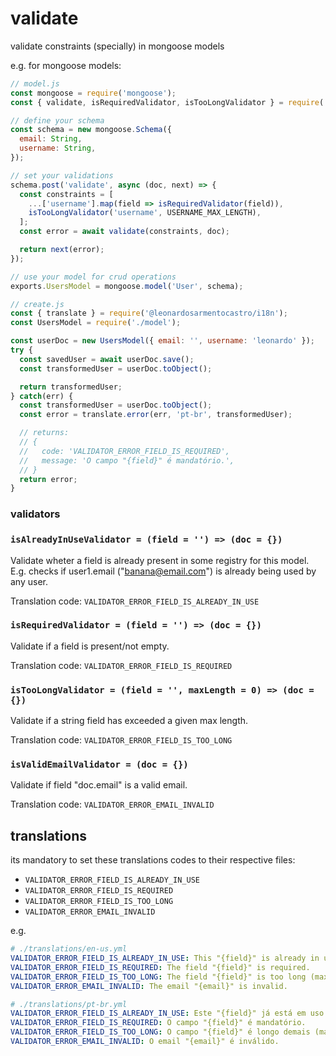 # validate

validate constraints (specially) in mongoose models

e.g. for mongoose models:

```js
// model.js
const mongoose = require('mongoose');
const { validate, isRequiredValidator, isTooLongValidator } = require('@leonardosarmentocastro/validate');

// define your schema
const schema = new mongoose.Schema({
  email: String,
  username: String,
});

// set your validations
schema.post('validate', async (doc, next) => {
  const constraints = [
    ...['username'].map(field => isRequiredValidator(field)),
    isTooLongValidator('username', USERNAME_MAX_LENGTH),
  ];
  const error = await validate(constraints, doc);

  return next(error);
});

// use your model for crud operations
exports.UsersModel = mongoose.model('User', schema);
```

```js
// create.js
const { translate } = require('@leonardosarmentocastro/i18n');
const UsersModel = require('./model');

const userDoc = new UsersModel({ email: '', username: 'leonardo' });
try {
  const savedUser = await userDoc.save();
  const transformedUser = userDoc.toObject();

  return transformedUser;
} catch(err) {
  const transformedUser = userDoc.toObject();
  const error = translate.error(err, 'pt-br', transformedUser);

  // returns:
  // {
  //   code: 'VALIDATOR_ERROR_FIELD_IS_REQUIRED',
  //   message: 'O campo "{field}" é mandatório.',
  // }
  return error;
}
```

### validators

### `isAlreadyInUseValidator = (field = '') => (doc = {})`


Validate wheter a field is already present in some registry for this model.
E.g. checks if user1.email ("banana@email.com") is already being used by any user.

Translation code: `VALIDATOR_ERROR_FIELD_IS_ALREADY_IN_USE`

### `isRequiredValidator = (field = '') => (doc = {})`

Validate if a field is present/not empty.

Translation code: `VALIDATOR_ERROR_FIELD_IS_REQUIRED`

### `isTooLongValidator = (field = '', maxLength = 0) => (doc = {})`

Validate if a string field has exceeded a given max length.

Translation code: `VALIDATOR_ERROR_FIELD_IS_TOO_LONG`

### `isValidEmailValidator = (doc = {})`

Validate if field "doc.email" is a valid email.

Translation code: `VALIDATOR_ERROR_EMAIL_INVALID`

## translations

its mandatory to set these translations codes to their respective files:

* `VALIDATOR_ERROR_FIELD_IS_ALREADY_IN_USE`
* `VALIDATOR_ERROR_FIELD_IS_REQUIRED`
* `VALIDATOR_ERROR_FIELD_IS_TOO_LONG`
* `VALIDATOR_ERROR_EMAIL_INVALID`

e.g.

```yml
# ./translations/en-us.yml
VALIDATOR_ERROR_FIELD_IS_ALREADY_IN_USE: This "{field}" is already in use.
VALIDATOR_ERROR_FIELD_IS_REQUIRED: The field "{field}" is required.
VALIDATOR_ERROR_FIELD_IS_TOO_LONG: The field "{field}" is too long (max length is {maxLength}).
VALIDATOR_ERROR_EMAIL_INVALID: The email "{email}" is invalid.

# ./translations/pt-br.yml
VALIDATOR_ERROR_FIELD_IS_ALREADY_IN_USE: Este "{field}" já está em uso.
VALIDATOR_ERROR_FIELD_IS_REQUIRED: O campo "{field}" é mandatório.
VALIDATOR_ERROR_FIELD_IS_TOO_LONG: O campo "{field}" é longo demais (máximo de caracteres é {maxLength}).
VALIDATOR_ERROR_EMAIL_INVALID: O email "{email}" é inválido.
```
